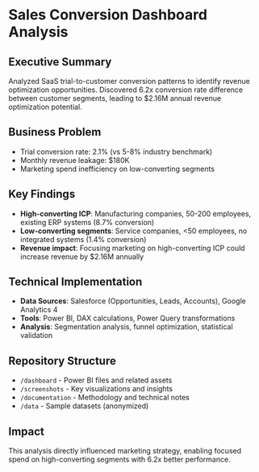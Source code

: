 # Sales Conversion Dashboard Analysis

## Executive Summary
Analyzed SaaS trial-to-customer conversion patterns to identify revenue optimization opportunities. Discovered 6.2x conversion rate difference between customer segments, leading to $2.16M annual revenue optimization potential.

## Business Problem
- Trial conversion rate: 2.1% (vs 5-8% industry benchmark)
- Monthly revenue leakage: $180K
- Marketing spend inefficiency on low-converting segments

## Key Findings
- **High-converting ICP**: Manufacturing companies, 50-200 employees, existing ERP systems (8.7% conversion)
- **Low-converting segments**: Service companies, <50 employees, no integrated systems (1.4% conversion)
- **Revenue impact**: Focusing marketing on high-converting ICP could increase revenue by $2.16M annually

## Technical Implementation
- **Data Sources**: Salesforce (Opportunities, Leads, Accounts), Google Analytics 4
- **Tools**: Power BI, DAX calculations, Power Query transformations
- **Analysis**: Segmentation analysis, funnel optimization, statistical validation

## Repository Structure
- `/dashboard` - Power BI files and related assets
- `/screenshots` - Key visualizations and insights
- `/documentation` - Methodology and technical notes  
- `/data` - Sample datasets (anonymized)

## Impact
This analysis directly influenced marketing strategy, enabling focused spend on high-converting segments with 6.2x better performance.
